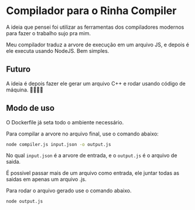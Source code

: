 # Compilador para o Rinha Compiler


A ideia que pensei foi utilizar as ferramentas dos compiladores modernos para fazer o trabalho sujo pra mim.

Meu compilador traduz a arvore de execução em um arquivo JS, e depois é ele executa usando NodeJS. Bem simples.

## Futuro

A ideia é depois fazer ele gerar um arquivo C++ e rodar usando código de máquina. 🥳🥳🥳🥳


## Modo de uso

O Dockerfile já seta todo o ambiente necessário. 

Para compilar a arvore no arquivo final, use o comando abaixo:
```bash
node compiler.js input.json -o output.js
```
No qual ```input.json``` é a arvore de entrada, e o ```output.js``` é o arquivo de saida.

É possivel passar mais de um arquivo como entrada, ele juntar todas as saidas em apenas um arquivo .js.

Para rodar o arquivo gerado use o comando abaixo.
```bash
node output.js
```


